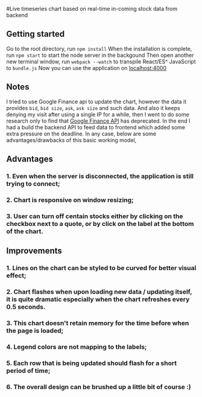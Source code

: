 #Live timeseries chart based on real-time in-coming stock data from backend

## Getting started
Go to the root directory, run
`npm install`
When the installation is complete, run `npm start` to start the node server in the backgound
Then open another new terminal window, run `webpack --watch` to transpile React/ES^ JavaScript to `bundle.js`
Now you can use the application on [localhost:4000](http://localhost:4000/)
## Notes
I tried to use Google Finance api to update the chart, however the data it provides `bid`, `bid size`, `ask`, `ask size` and such data. And also it keeps denying my visit after using a single IP for a while, then I went to do some research only to find that [Google Finance API](https://developers.google.com/finance/) has deprecated. In the end I had a build the backend API to feed data to frontend which  added some extra pressure on the deadline. In any case, below are some advantages/drawbacks of this basic working model,

## Advantages
### 1. Even when the server is disconnected, the application is still trying to connect;
### 2. Chart is responsive on window resizing;
### 3. User can turn off centain stocks either by clicking on the checkbox next to a quote, or by click on the label at the bottom of the chart.

## Improvements
### 1. Lines on the chart can be styled to be curved for better visual effect;
### 2. Chart flashes when upon loading new data / updating itself, it is quite dramatic especially when the chart refreshes every 0.5 seconds.
### 3. This chart doesn't retain memory for the time before when the page is loaded;
### 4. Legend colors are not mapping to the labels;
### 5. Each row that is being updated should flash for a short period of time;
### 6. The overall design can be brushed up a little bit of course :)